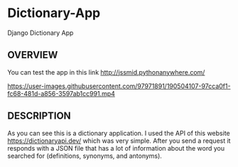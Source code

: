 # Dictionary-App
Django Dictionary App
## OVERVIEW 
You can test the app in this link http://jssmid.pythonanywhere.com/


https://user-images.githubusercontent.com/97971891/190504107-97cca0f1-fc68-481d-a856-3597ab1cc991.mp4


## DESCRIPTION
As you can see this is a dictionary application. I used the API of this website https://dictionaryapi.dev/ which was very simple. After you send a request
it responds with a JSON file that has a lot of information about the word you searched for (definitions, synonyms, and antonyms).
